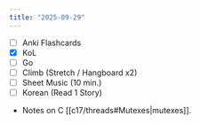 ```yaml
---
title: "2025-09-29"
---
```


- [ ] Anki Flashcards
- [x] KoL
- [ ] Go
- [ ] Climb (Stretch / Hangboard x2)
- [ ] Sheet Music (10 min.)
- [ ] Korean (Read 1 Story)

* Notes on C [[c17/threads#Mutexes|mutexes]].